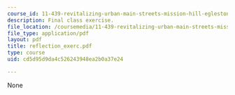 ```yaml
---
course_id: 11-439-revitalizing-urban-main-streets-mission-hill-egleston-square-boston-spring-2003
description: Final class exercise.
file_location: /coursemedia/11-439-revitalizing-urban-main-streets-mission-hill-egleston-square-boston-spring-2003/cd5d95d9da4c526243948ea2b0a37e24_reflection_exerc.pdf
file_type: application/pdf
layout: pdf
title: reflection_exerc.pdf
type: course
uid: cd5d95d9da4c526243948ea2b0a37e24

---
```

None
